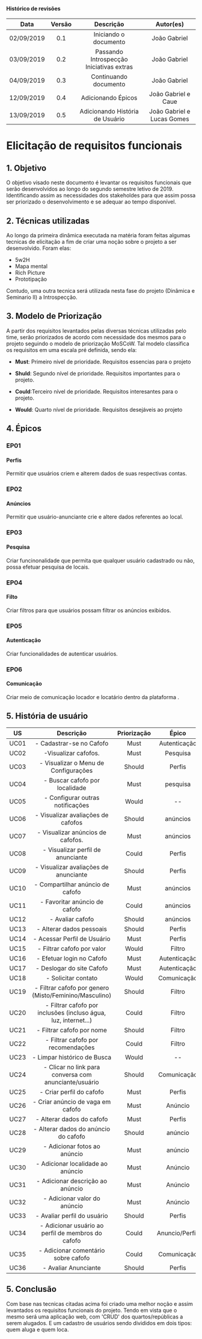 
#### Histórico de revisões
|   Data   |  Versão  |        Descrição       |          Autor(es)          |
|:--------:|:--------:|:----------------------:|:---------------------------:|
|02/09/2019|   0.1    | Iniciando o documento       |  João Gabriel  |
|03/09/2019|   0.2    | Passando Introspecção Iniciativas extras     |  João Gabriel  |
|04/09/2019|   0.3    |  Continuando documento       |  João Gabriel  |
|12/09/2019|   0.4    | Adicionando Épicos       |  João Gabriel e Caue  |
|13/09/2019|   0.5    | Adicionando História de Usuário| João Gabriel e Lucas Gomes| 



# Elicitação de requisitos funcionais

## 1. Objetivo

O objetivo visado neste documento é levantar os requisitos funcionais que serão desenvolvidos ao longo do segundo semestre letivo de 2019. Identificando assim as necessidades dos stakeholdes para que assim possa ser priorizado o desenvolvimento e se adequar ao tempo disponível.

## 2. Técnicas utilizadas
Ao longo da primeira dinâmica executada na matéria foram feitas algumas tecnicas de elicitação a fim de criar uma noção sobre o projeto a ser desenvolvido. Foram elas:

* 5w2H
* Mapa mental
* Rich Picture
* Prototipação


Contudo, uma outra tecnica será utilizada nesta fase do projeto (Dinâmica e Seminario II) a Introspecção.

## 3. Modelo de Priorização

A partir dos requisitos levantados pelas diversas técnicas utilizadas pelo time, serão priorizados de acordo com necessidade dos mesmos para o projeto seguindo o modelo de priorização MoSCoW. Tal modelo classifica os requisitos em uma escala pré definida, sendo ela:

* **Must**: Primeiro nível de prioridade. Requisitos essencias para o projeto

* **Shuld**: Segundo nível de prioridade. Requisitos importantes para o projeto.

* **Could**:Terceiro nível de prioridade. Requisitos interesantes para o projeto.

* **Would**: Quarto nível de prioridade. Requisitos desejáveis ao projeto

## 4. Épicos

### EP01
#### Perfis
Permitir que usuários criem e alterem dados de suas respectivas contas.

### EP02
#### Anúncios
Permitir que usuário-anunciante crie e altere dados referentes ao local.

### EP03
#### Pesquisa
Criar funcinonalidade que permita que qualquer usuário cadastrado ou não, possa efetuar pesquisa de locais.

### EP04
#### Filto
Criar filtros para que usuários possam filtrar os anúncios exibidos.

### EP05
#### Autenticação
Criar funcionalidades de autenticar usuários.

### EP06
#### Comunicação
Criar meio de comunicação locador e locatário dentro da plataforma .


## 5. História de usuário


|US| Descrição|Priorização| Épico
|:----:|:-------:|:-------:|:-----:|
|UC01| - Cadastrar-se no Cafofo| Must  | Autenticação |
|UC02| -Visualizar cafofos.| Must | Pesquisa |
|UC03| - Visualizar o Menu de Configurações| Should |Perfis |
|UC04| - Buscar cafofo por localidade| Must | pesquisa|
|UC05| - Configurar outras notificações| Would |-- |
|UC06| - Visualizar avaliações de cafofos| Should | anúncios|
|UC07| - Visualizar anúncios de cafofos.| Must | anúncios |
|UC08| - Visualizar perfil de anunciante| Could | Perfis|
|UC09| - Visualizar avaliações de anunciante| Should | Perfis |
|UC10| - Compartilhar anúncio de cafofo| Must | anúncios |
|UC11| - Favoritar anúncio de cafofo| Could | anúncios |
|UC12| - Avaliar cafofo | Should | anúncios |
|UC13| - Alterar dados pessoais| Should | Perfis | 
|UC14| - Acessar Perfil de Usuário| Must | Perfis |
|UC15| - Filtrar cafofo por valor| Would | Filtro |
|UC16| - Efetuar login no Cafofo| Must | Autenticação |
|UC17| - Deslogar do site Cafofo| Must | Autenticação |
|UC18| - Solicitar contato| Would | Comunicação | 
|UC19| - Filtrar cafofo por genero  (Misto/Feminino/Masculino)| Should |Filtro |
|UC20| - Filtrar cafofo por inclusões (incluso água, luz, internet...)| Could | Filtro |
|UC21| - Filtrar cafofo por nome| Should | Filtro |
|UC22| - Filtrar cafofo por recomendações| Could | Filtro |
|UC23| - Limpar histórico de Busca| Would |-- |
|UC24| - Clicar no link para conversa com anunciante/usuário| Should | Comunicação |
|UC25| - Criar perfil do cafofo| Must | Perfis |
|UC26| - Criar anúncio de vaga em cafofo| Must  | Anúncio |
|UC27| - Alterar dados do cafofo| Must | Perfis |
|UC28| - Alterar dados do anúncio do cafofo| Should | anúncio |
|UC29| - Adicionar fotos ao anúncio| Must | anúncio |
|UC30| - Adicionar localidade ao anúncio| Must |  Anúncio |
|UC31|-  Adicionar descrição ao anúncio| Must | Anúncio |
|UC32| - Adicionar valor do anúncio| Must | Anúncio |
|UC33| - Avaliar perfil do usuário| Should | Perfis |
|UC34| - Adicionar usuário ao perfil de membros do cafofo| Could | Anuncio/Perfis |
|UC35| - Adicionar comentário sobre cafofo| Could | Comunicação |
|UC36| - Avaliar Anunciante | Should | Perfis |




## 5. Conclusão

Com base nas tecnicas citadas acima foi criado uma melhor noção e assim levantados os requisitos funcionais do projeto. Tendo em vista que o mesmo será uma aplicação web, com 'CRUD' dos quartos/repúblicas a serem alugados. E um cadastro de usuários sendo divididos em dois tipos: quem aluga e quem loca.
